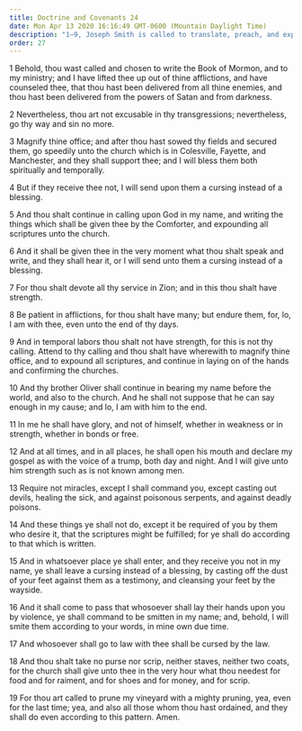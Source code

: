 ```yaml
---
title: Doctrine and Covenants 24
date: Mon Apr 13 2020 16:16:49 GMT-0600 (Mountain Daylight Time)
description: "1–9, Joseph Smith is called to translate, preach, and expound scriptures; 10–12, Oliver Cowdery is called to preach the gospel; 13–19, The law is revealed relative to miracles, cursings, casting off the dust of one’s feet, and going without purse or scrip."
order: 27
---
```


1 Behold, thou wast called and chosen to write the Book of Mormon, and to my ministry; and I have lifted thee up out of thine afflictions, and have counseled thee, that thou hast been delivered from all thine enemies, and thou hast been delivered from the powers of Satan and from darkness.

2 Nevertheless, thou art not excusable in thy transgressions; nevertheless, go thy way and sin no more.

3 Magnify thine office; and after thou hast sowed thy fields and secured them, go speedily unto the church which is in Colesville, Fayette, and Manchester, and they shall support thee; and I will bless them both spiritually and temporally.

4 But if they receive thee not, I will send upon them a cursing instead of a blessing.

5 And thou shalt continue in calling upon God in my name, and writing the things which shall be given thee by the Comforter, and expounding all scriptures unto the church.

6 And it shall be given thee in the very moment what thou shalt speak and write, and they shall hear it, or I will send unto them a cursing instead of a blessing.

7 For thou shalt devote all thy service in Zion; and in this thou shalt have strength.

8 Be patient in afflictions, for thou shalt have many; but endure them, for, lo, I am with thee, even unto the end of thy days.

9 And in temporal labors thou shalt not have strength, for this is not thy calling. Attend to thy calling and thou shalt have wherewith to magnify thine office, and to expound all scriptures, and continue in laying on of the hands and confirming the churches.

10 And thy brother Oliver shall continue in bearing my name before the world, and also to the church. And he shall not suppose that he can say enough in my cause; and lo, I am with him to the end.

11 In me he shall have glory, and not of himself, whether in weakness or in strength, whether in bonds or free.

12 And at all times, and in all places, he shall open his mouth and declare my gospel as with the voice of a trump, both day and night. And I will give unto him strength such as is not known among men.

13 Require not miracles, except I shall command you, except casting out devils, healing the sick, and against poisonous serpents, and against deadly poisons.

14 And these things ye shall not do, except it be required of you by them who desire it, that the scriptures might be fulfilled; for ye shall do according to that which is written.

15 And in whatsoever place ye shall enter, and they receive you not in my name, ye shall leave a cursing instead of a blessing, by casting off the dust of your feet against them as a testimony, and cleansing your feet by the wayside.

16 And it shall come to pass that whosoever shall lay their hands upon you by violence, ye shall command to be smitten in my name; and, behold, I will smite them according to your words, in mine own due time.

17 And whosoever shall go to law with thee shall be cursed by the law.

18 And thou shalt take no purse nor scrip, neither staves, neither two coats, for the church shall give unto thee in the very hour what thou needest for food and for raiment, and for shoes and for money, and for scrip.

19 For thou art called to prune my vineyard with a mighty pruning, yea, even for the last time; yea, and also all those whom thou hast ordained, and they shall do even according to this pattern. Amen.
